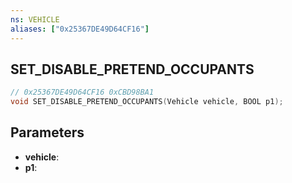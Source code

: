 ```yaml
---
ns: VEHICLE
aliases: ["0x25367DE49D64CF16"]
---
```

## SET_DISABLE_PRETEND_OCCUPANTS

```c
// 0x25367DE49D64CF16 0xCBD98BA1
void SET_DISABLE_PRETEND_OCCUPANTS(Vehicle vehicle, BOOL p1);
```

## Parameters
* **vehicle**: 
* **p1**: 

